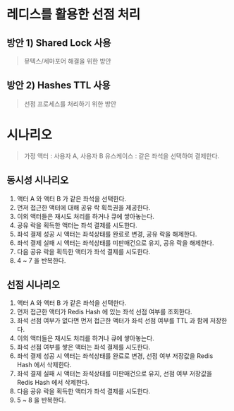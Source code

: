 # 레디스를 활용한 선점 처리

## 방안 1) Shared Lock 사용
> 뮤텍스/세마포어 해결을 위한 방안
## 방안 2) Hashes TTL 사용
> 선점 프로세스를 처리하기 위한 방안

# 시나리오
> 가정 
> 액터 : 사용자 A, 사용자 B
> 유스케이스 : 같은 좌석을 선택하여 결제한다.

## 동시성 시나리오
1. 액터 A 와 액터 B 가 같은 좌석을 선택한다.
2. 먼저 접근한 액터에 대해 공유 락 획득권을 제공한다.
3. 이외 액터들은 재시도 처리를 하거나 큐에 쌓아놓는다.
4. 공유 락을 획득한 액터는 좌석 결제를 시도한다.
5. 좌석 결제 성공 시 액터는 좌석상태를 완료로 변경, 공유 락을 해제한다. 
6. 좌석 결제 실패 시 액터는 좌석상태를 미판매건으로 유지, 공유 락을 해제한다. 
7. 다음 공유 락을 획득한 액터가 좌석 결제를 시도한다.
8. 4 ~ 7 을 반복한다.

## 선점 시나리오
1. 액터 A 와 액터 B 가 같은 좌석을 선택한다.
2. 먼저 접근한 액터가 Redis Hash 에 있는 좌석 선점 여부를 조회한다.
3. 좌석 선점 여부가 없다면 먼저 접근한 액터가 좌석 선점 여부를 TTL 과 함께 저장한다. 
4. 이외 액터들은 재시도 처리를 하거나 큐에 쌓아놓는다.
5. 좌석 선점 여부를 쌓은 액터는 좌석 결제를 시도한다.
6. 좌석 결제 성공 시 액터는 좌석상태를 완료로 변경, 선점 여부 저장값을 Redis Hash 에서 삭제한다.
7. 좌석 결제 실패 시 액터는 좌석상태를 미판매건으로 유지, 선점 여부 저장값을 Redis Hash 에서 삭제한다.
8. 다음 공유 락을 획득한 액터가 좌석 결제를 시도한다.
9. 5 ~ 8 을 반복한다. 